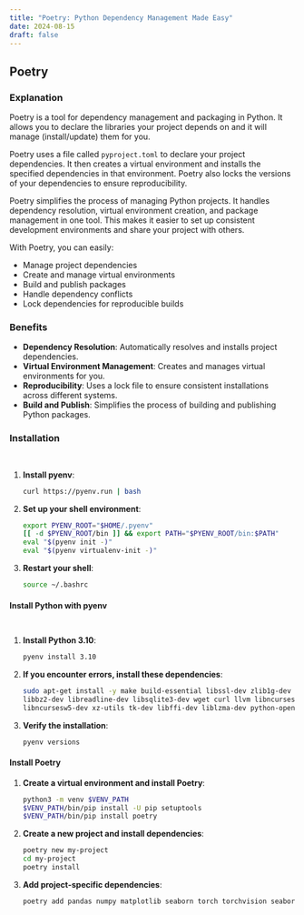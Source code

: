 ```yaml
---
title: "Poetry: Python Dependency Management Made Easy"
date: 2024-08-15
draft: false
---
```


## Poetry

### Explanation

Poetry is a tool for dependency management and packaging in Python. It allows you to declare the libraries your project depends on and it will manage (install/update) them for you.

Poetry uses a file called `pyproject.toml` to declare your project dependencies. It then creates a virtual environment and installs the specified dependencies in that environment. Poetry also locks the versions of your dependencies to ensure reproducibility.

Poetry simplifies the process of managing Python projects. It handles dependency resolution, virtual environment creation, and package management in one tool. This makes it easier to set up consistent development environments and share your project with others.

With Poetry, you can easily:

- Manage project dependencies
- Create and manage virtual environments
- Build and publish packages
- Handle dependency conflicts
- Lock dependencies for reproducible builds

### Benefits

- **Dependency Resolution**: Automatically resolves and installs project dependencies.
- **Virtual Environment Management**: Creates and manages virtual environments for you.
- **Reproducibility**: Uses a lock file to ensure consistent installations across different systems.
- **Build and Publish**: Simplifies the process of building and publishing Python packages.

### Installation

<img src ="https://user-images.githubusercontent.com/25181517/192158606-7c2ef6bd-6e04-47cf-b5bc-da2797cb5bda.png" width="15" height="15">

1. **Install pyenv**:

   ```bash
   curl https://pyenv.run | bash
   ```

2. **Set up your shell environment**:

   ```bash
   export PYENV_ROOT="$HOME/.pyenv"
   [[ -d $PYENV_ROOT/bin ]] && export PATH="$PYENV_ROOT/bin:$PATH"
   eval "$(pyenv init -)"
   eval "$(pyenv virtualenv-init -)"
   ```

3. **Restart your shell**:
   ```bash
   source ~/.bashrc
   ```

#### Install Python with pyenv

<img src ="https://user-images.githubusercontent.com/25181517/183423507-c056a6f9-1ba8-4312-a350-19bcbc5a8697.png" width="12" height="12">

1. **Install Python 3.10**:

   ```bash
   pyenv install 3.10
   ```

2. **If you encounter errors, install these dependencies**:

   ```bash
   sudo apt-get install -y make build-essential libssl-dev zlib1g-dev \
   libbz2-dev libreadline-dev libsqlite3-dev wget curl llvm libncurses5-dev \
   libncursesw5-dev xz-utils tk-dev libffi-dev liblzma-dev python-openssl
   ```

3. **Verify the installation**:
   ```bash
   pyenv versions
   ```

#### Install Poetry

1. **Create a virtual environment and install Poetry**:

   ```bash
   python3 -m venv $VENV_PATH
   $VENV_PATH/bin/pip install -U pip setuptools
   $VENV_PATH/bin/pip install poetry
   ```

2. **Create a new project and install dependencies**:

   ```bash
   poetry new my-project
   cd my-project
   poetry install
   ```

3. **Add project-specific dependencies**:

   ```bash
   poetry add pandas numpy matplotlib seaborn torch torchvision seaborn wandb ipykernel tifffile loguru loky h5py cloudpickle
   ```
